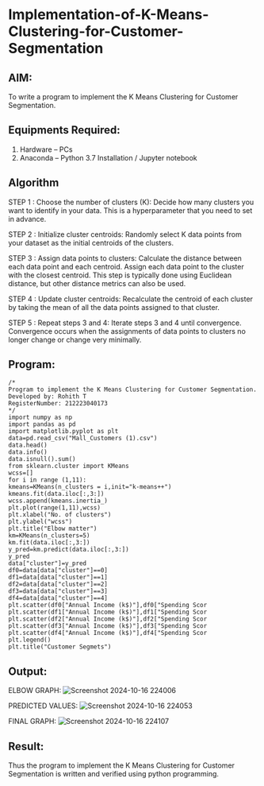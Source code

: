 # Implementation-of-K-Means-Clustering-for-Customer-Segmentation

## AIM:
To write a program to implement the K Means Clustering for Customer Segmentation.

## Equipments Required:
1. Hardware – PCs
2. Anaconda – Python 3.7 Installation / Jupyter notebook

## Algorithm
STEP 1 : Choose the number of clusters (K): Decide how many clusters you want to identify in your data. This is a hyperparameter that you need to set in advance.

STEP 2 : Initialize cluster centroids: Randomly select K data points from your dataset as the initial centroids of the clusters.

STEP 3 : Assign data points to clusters: Calculate the distance between each data point and each centroid. Assign each data point to the cluster with the closest centroid. This step is typically done using Euclidean distance, but other distance metrics can also be used.

STEP 4 : Update cluster centroids: Recalculate the centroid of each cluster by taking the mean of all the data points assigned to that cluster.

STEP 5 : Repeat steps 3 and 4: Iterate steps 3 and 4 until convergence. Convergence occurs when the assignments of data points to clusters no longer change or change very minimally.

## Program:
```
/*
Program to implement the K Means Clustering for Customer Segmentation.
Developed by: Rohith T 
RegisterNumber: 212223040173  
*/
import numpy as np
import pandas as pd
import matplotlib.pyplot as plt
data=pd.read_csv("Mall_Customers (1).csv")
data.head()
data.info()
data.isnull().sum()
from sklearn.cluster import KMeans
wcss=[]
for i in range (1,11):
kmeans=KMeans(n_clusters = i,init="k-means++")
kmeans.fit(data.iloc[:,3:])
wcss.append(kmeans.inertia_)
plt.plot(range(1,11),wcss)
plt.xlabel("No. of clusters")
plt.ylabel("wcss")
plt.title("Elbow matter")
km=KMeans(n_clusters=5)
km.fit(data.iloc[:,3:])
y_pred=km.predict(data.iloc[:,3:])
y_pred
data["cluster"]=y_pred
df0=data[data["cluster"]==0]
df1=data[data["cluster"]==1]
df2=data[data["cluster"]==2]
df3=data[data["cluster"]==3]
df4=data[data["cluster"]==4]
plt.scatter(df0["Annual Income (k$)"],df0["Spending Scor
plt.scatter(df1["Annual Income (k$)"],df1["Spending Scor
plt.scatter(df2["Annual Income (k$)"],df2["Spending Scor
plt.scatter(df3["Annual Income (k$)"],df3["Spending Scor
plt.scatter(df4["Annual Income (k$)"],df4["Spending Scor
plt.legend()
plt.title("Customer Segmets")
```

## Output:
ELBOW GRAPH:
![Screenshot 2024-10-16 224006](https://github.com/user-attachments/assets/38864fb7-149c-4d4c-b104-f3d7fc4e0350)

PREDICTED VALUES:
![Screenshot 2024-10-16 224053](https://github.com/user-attachments/assets/ec9e7671-af50-45ed-ac9a-192842f0fec5)

FINAL GRAPH:
![Screenshot 2024-10-16 224107](https://github.com/user-attachments/assets/45196de1-6715-4326-862b-411f59b6244a)

## Result:
Thus the program to implement the K Means Clustering for Customer Segmentation is written and verified using python programming.
